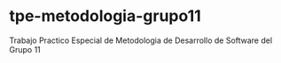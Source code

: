 # tpe-metodologia-grupo11
Trabajo Practico Especial de Metodologia de Desarrollo de Software del Grupo 11
